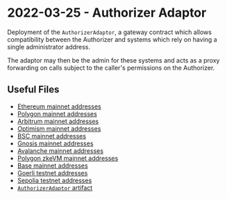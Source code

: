 # 2022-03-25 - Authorizer Adaptor

Deployment of the `AuthorizerAdaptor`, a gateway contract which allows compatibility between the Authorizer and systems which rely on having a single administrator address.

The adaptor may then be the admin for these systems and acts as a proxy forwarding on calls subject to the caller's permissions on the Authorizer.

## Useful Files

- [Ethereum mainnet addresses](./output/mainnet.json)
- [Polygon mainnet addresses](./output/polygon.json)
- [Arbitrum mainnet addresses](./output/arbitrum.json)
- [Optimism mainnet addresses](./output/optimism.json)
- [BSC mainnet addresses](./output/bsc.json)
- [Gnosis mainnet addresses](./output/gnosis.json)
- [Avalanche mainnet addresses](./output/avalanche.json)
- [Polygon zkeVM mainnet addresses](./output/zkevm.json)
- [Base mainnet addresses](./output/base.json)
- [Goerli testnet addresses](./output/goerli.json)
- [Sepolia testnet addresses](./output/sepolia.json)
- [`AuthorizerAdaptor` artifact](./artifact/AuthorizerAdaptor.json)
